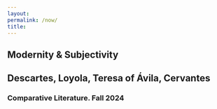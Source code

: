 ```yaml
--- 
layout: 
permalink: /now/
title:
---
```


<link rel="stylesheet" href="https://unpkg.com/tachyons@4.12.0/css/tachyons.min.css"/>
<article class="vh-100 dt w-100 bg-dark-pink">
  <div class="dtc v-mid tc yellow ph3 ph4-l">
    <h1 class="f6 f2-m f-subheadline-l fw6 tc helvetica">Modernity & Subjectivity</h1>
    <h2 class="f5 f2-m f-subheadline-l white i fw5 tc athelas">Descartes, Loyola, Teresa of Ávila, Cervantes</h2>
            <h3 class="f2 fw7 ttu tracked lh-title mt0 mb3 avenir">Comparative Literature. Fall 2024</h3>
  </div>
</article>

    
